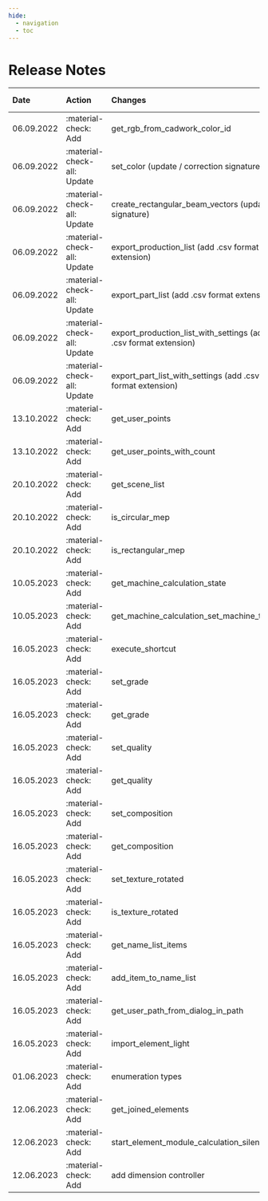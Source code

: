 ```yaml
---
hide:
  - navigation
  - toc
---
```


# Release Notes

| Date       | Action                      | Changes                                                          | controller    | cadwork 3D build | cwapi3d |
| :--------- | :-------------------------- | :--------------------------------------------------------------- | :------------ | :--------------- | :------ |
| 06.09.2022 | :material-check: Add        | get_rgb_from_cadwork_color_id                                    | visualization | 29.309           | 1.3.14  |
| 06.09.2022 | :material-check-all: Update | set_color (update / correction signature)                        | visualization | 29.309           | 1.3.14  |
| 06.09.2022 | :material-check-all: Update | create_rectangular_beam_vectors (update signature)               | element       | 29.309           | 1.3.14  |
| 06.09.2022 | :material-check-all: Update | export_production_list (add .csv format extension)               | list          | 29.309           | 1.3.14  |
| 06.09.2022 | :material-check-all: Update | export_part_list (add .csv format extension)                     | list          | 29.309           | 1.3.14  |
| 06.09.2022 | :material-check-all: Update | export_production_list_with_settings (add .csv format extension) | list          | 29.309           | 1.3.14  |
| 06.09.2022 | :material-check-all: Update | export_part_list_with_settings (add .csv format extension)       | list          | 29.309           | 1.3.14  |
| 13.10.2022 | :material-check: Add        | get_user_points                                                  | utility       | 29.341           | 1.3.14  |
| 13.10.2022 | :material-check: Add        | get_user_points_with_count                                       | utility       | 29.341           | 1.3.14  |
| 20.10.2022 | :material-check: Add        | get_scene_list                                                   | scene         | 29.341           | 1.3.14  |
| 20.10.2022 | :material-check: Add        | is_circular_mep                                                  | cadwork       | 29.344           | 1.3.14  |
| 20.10.2022 | :material-check: Add        | is_rectangular_mep                                               | cadwork       | 29.344           | 1.3.14  |
| 10.05.2023 | :material-check: Add        | get_machine_calculation_state                                    | machine       | 30.218           | 2.0.0   |
| 10.05.2023 | :material-check: Add        | get_machine_calculation_set_machine_type                         | machine       | 30.218           | 2.0.0   |
| 16.05.2023 | :material-check: Add        | execute_shortcut                                                 | utility       | 30.218           | 2.0.0   |
| 16.05.2023 | :material-check: Add        | set_grade                                                        | material      | 30.218           | 2.0.0   |
| 16.05.2023 | :material-check: Add        | get_grade                                                        | material      | 30.218           | 2.0.0   |
| 16.05.2023 | :material-check: Add        | set_quality                                                      | material      | 30.218           | 2.0.0   |
| 16.05.2023 | :material-check: Add        | get_quality                                                      | material      | 30.218           | 2.0.0   |
| 16.05.2023 | :material-check: Add        | set_composition                                                  | material      | 30.218           | 2.0.0   |
| 16.05.2023 | :material-check: Add        | get_composition                                                  | material      | 30.218           | 2.0.0   |
| 16.05.2023 | :material-check: Add        | set_texture_rotated                                              | visualization | 30.218           | 2.0.0   |
| 16.05.2023 | :material-check: Add        | is_texture_rotated                                               | visualization | 30.218           | 2.0.0   |
| 16.05.2023 | :material-check: Add        | get_name_list_items                                              | attribute     | 30.218           | 2.0.0   |
| 16.05.2023 | :material-check: Add        | add_item_to_name_list                                            | attribute     | 30.218           | 2.0.0   |
| 16.05.2023 | :material-check: Add        | get_user_path_from_dialog_in_path                                | utility       | 30.218           | 2.0.0   |
| 16.05.2023 | :material-check: Add        | import_element_light                                             | file          | 30.218           | 2.0.0   |
| 01.06.2023 | :material-check: Add        | enumeration types                                                | cadwork       | 30.240           | 2.0.9   |
| 12.06.2023 | :material-check: Add        | get_joined_elements                                              | element       | 30.240           | 2.0.9   |
| 12.06.2023 | :material-check: Add        | start_element_module_calculation_silently                        | element       | 30.240           | 2.0.9   |
| 12.06.2023 | :material-check: Add        | add dimension controller                                         | dimension     | 30.240           | 2.0.9   |
